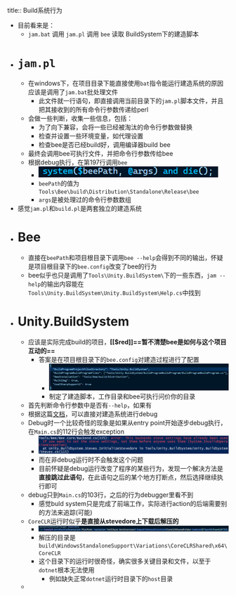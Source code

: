 title:: Build系统行为

- 目前看来是：
	- ``jam.bat`` 调用 ``jam.pl`` 调用 ``bee`` 读取 BuildSystem下的建造脚本
- # `jam.pl`
	- 在windows下，在项目目录下能直接使用``bat``指令能运行建造系统的原因应该是调用了``jam.bat``批处理文件
		- 此文件就一行语句，即直接调用当前目录下的``jam.pl``脚本文件，并且把其接收到的所有命令行参数传递给perl
	- 会做一些判断，收集一些信息，包括：
		- 为了向下兼容，会将一些已经被淘汰的命令行参数做替换
		- 检查并设置一些环境变量，如代理设置
		- 检查bee是否已经build好，调用编译器build bee
	- 最终会调用bee可执行文件，并把命令行参数传给bee
	- 根据debug执行，在第197行调用``bee``
		- ![image.png](../assets/image_1690268227979_0.png)
		- ``beePath``的值为``Tools\Bee\build\Distribution\Standalone\Release\bee``
		- ``args``是被处理过的命令行参数数组
- 感觉``jam.pl``和``build.pl``是两套独立的建造系统
- # Bee
	- 直接在`beePath`和项目根目录下调用``bee --help``会得到不同的输出，怀疑是项目根目录下的``bee.config``改变了bee的行为
	- bee似乎也只是调用了``Tools\Unity.BuildSystem\``下的一些东西，``jam --help``的输出内容能在``Tools\Unity.BuildSystem\Unity.BuildSystem\Help.cs``中找到
- # Unity.BuildSystem
	- 应该是实际完成build的项目，**[[$red]]==暂不清楚bee是如何与这个项目互动的==**
		- 答案是在项目根目录下的``bee.config``对建造过程进行了配置
			- ![image.png](../assets/image_1690283449431_0.png)
			- 制定了建造脚本，工作目录和bee可执行问价你的目录
	- 首先判断命令行参数中是否有``--help``，如果有
	- 根据这篇[文档](https://yousandi.feishu.cn/wiki/T7LuwNM8JiJKqWkDcUAcaI69n0e)，可以直接对建造系统进行debug
	- Debug时一个比较奇怪的现象是如果从entry point开始逐步debug执行，在``Main.cs``的112行会触发exception
		- ![image.png](../assets/image_1690366873194_0.png)
		- 而在非debug运行时不会触发这个问题
		- 目前怀疑是debug运行改变了程序的某些行为，发现一个解决方法是**直接跳过此语句**，在此语句之后的某个地方打断点，然后选择继续执行即可
	- debug只到``Main.cs``的103行，之后的行为debugger里看不到
		- 感觉buld system只是完成了前端工作，实际进行action的后端需要别的方法来追踪(可能)
	- ``CoreCLR``运行时似乎**是直接从stevedore上下载后解压的**
		- ![image.png](../assets/image_1690447954828_0.png)
		- 解压的目录是``build\WindowsStandaloneSupport\Variations\CoreCLRShared\x64\CoreCLR``
		- 这个目录下的运行时很奇怪，确实很多关键目录和文件，以至于``dotnet``根本无法使用
			- 例如缺失正常``dotnet``运行时目录下的``host``目录
	-